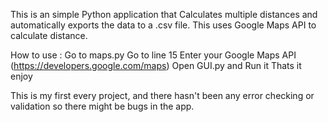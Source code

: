 This is an simple Python application that Calculates multiple distances and automatically exports the data to a .csv file.
This uses Google Maps API to calculate distance.

How to use :
  Go to maps.py
  Go to line 15
  Enter your Google Maps API (https://developers.google.com/maps)
  Open GUI.py and Run it
  Thats it enjoy

This is my first every project, and there hasn't been any error checking or validation so there might be bugs in the app.
